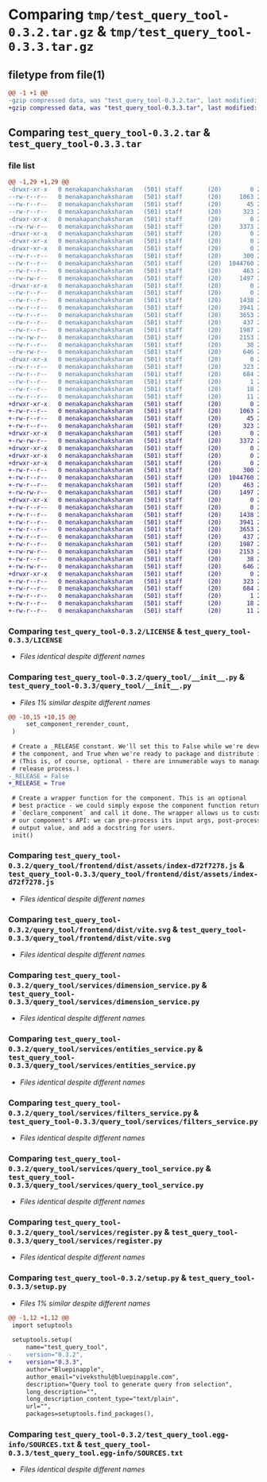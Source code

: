 # Comparing `tmp/test_query_tool-0.3.2.tar.gz` & `tmp/test_query_tool-0.3.3.tar.gz`

## filetype from file(1)

```diff
@@ -1 +1 @@
-gzip compressed data, was "test_query_tool-0.3.2.tar", last modified: Thu Apr 13 12:11:16 2023, max compression
+gzip compressed data, was "test_query_tool-0.3.3.tar", last modified: Thu Apr 13 12:15:13 2023, max compression
```

## Comparing `test_query_tool-0.3.2.tar` & `test_query_tool-0.3.3.tar`

### file list

```diff
@@ -1,29 +1,29 @@
-drwxr-xr-x   0 menakapanchaksharam   (501) staff       (20)        0 2023-04-13 12:11:16.553927 test_query_tool-0.3.2/
--rw-r--r--   0 menakapanchaksharam   (501) staff       (20)     1063 2023-04-03 17:08:00.000000 test_query_tool-0.3.2/LICENSE
--rw-r--r--   0 menakapanchaksharam   (501) staff       (20)       45 2023-04-05 19:58:10.000000 test_query_tool-0.3.2/MANIFEST.in
--rw-r--r--   0 menakapanchaksharam   (501) staff       (20)      323 2023-04-13 12:11:16.553588 test_query_tool-0.3.2/PKG-INFO
-drwxr-xr-x   0 menakapanchaksharam   (501) staff       (20)        0 2023-04-13 12:11:16.545387 test_query_tool-0.3.2/query_tool/
--rw-rw-r--   0 menakapanchaksharam   (501) staff       (20)     3373 2023-04-13 12:10:48.000000 test_query_tool-0.3.2/query_tool/__init__.py
-drwxr-xr-x   0 menakapanchaksharam   (501) staff       (20)        0 2023-04-13 12:11:16.543573 test_query_tool-0.3.2/query_tool/frontend/
-drwxr-xr-x   0 menakapanchaksharam   (501) staff       (20)        0 2023-04-13 12:11:16.546048 test_query_tool-0.3.2/query_tool/frontend/dist/
-drwxr-xr-x   0 menakapanchaksharam   (501) staff       (20)        0 2023-04-13 12:11:16.546839 test_query_tool-0.3.2/query_tool/frontend/dist/assets/
--rw-r--r--   0 menakapanchaksharam   (501) staff       (20)      300 2023-04-13 12:07:36.000000 test_query_tool-0.3.2/query_tool/frontend/dist/assets/index-d081bea5.css
--rw-r--r--   0 menakapanchaksharam   (501) staff       (20)  1044760 2023-04-13 12:07:36.000000 test_query_tool-0.3.2/query_tool/frontend/dist/assets/index-d72f7278.js
--rw-r--r--   0 menakapanchaksharam   (501) staff       (20)      463 2023-04-13 12:07:46.000000 test_query_tool-0.3.2/query_tool/frontend/dist/index.html
--rw-rw-r--   0 menakapanchaksharam   (501) staff       (20)     1497 2023-04-13 12:07:36.000000 test_query_tool-0.3.2/query_tool/frontend/dist/vite.svg
-drwxr-xr-x   0 menakapanchaksharam   (501) staff       (20)        0 2023-04-13 12:11:16.551386 test_query_tool-0.3.2/query_tool/services/
--rw-r--r--   0 menakapanchaksharam   (501) staff       (20)        0 2023-04-03 16:47:55.000000 test_query_tool-0.3.2/query_tool/services/__init__.py
--rw-r--r--   0 menakapanchaksharam   (501) staff       (20)     1438 2023-04-03 16:47:55.000000 test_query_tool-0.3.2/query_tool/services/dimension_service.py
--rw-r--r--   0 menakapanchaksharam   (501) staff       (20)     3941 2023-04-03 16:47:55.000000 test_query_tool-0.3.2/query_tool/services/entities_service.py
--rw-r--r--   0 menakapanchaksharam   (501) staff       (20)     3653 2023-04-03 16:47:55.000000 test_query_tool-0.3.2/query_tool/services/filters_service.py
--rw-r--r--   0 menakapanchaksharam   (501) staff       (20)      437 2023-04-03 16:47:55.000000 test_query_tool-0.3.2/query_tool/services/query_tool_factory.py
--rw-r--r--   0 menakapanchaksharam   (501) staff       (20)     1987 2023-04-03 16:47:55.000000 test_query_tool-0.3.2/query_tool/services/query_tool_service.py
--rw-rw-r--   0 menakapanchaksharam   (501) staff       (20)     2153 2023-04-03 16:47:55.000000 test_query_tool-0.3.2/query_tool/services/register.py
--rw-r--r--   0 menakapanchaksharam   (501) staff       (20)       38 2023-04-13 12:11:16.554049 test_query_tool-0.3.2/setup.cfg
--rw-rw-r--   0 menakapanchaksharam   (501) staff       (20)      646 2023-04-13 12:10:56.000000 test_query_tool-0.3.2/setup.py
-drwxr-xr-x   0 menakapanchaksharam   (501) staff       (20)        0 2023-04-13 12:11:16.553080 test_query_tool-0.3.2/test_query_tool.egg-info/
--rw-r--r--   0 menakapanchaksharam   (501) staff       (20)      323 2023-04-13 12:11:16.000000 test_query_tool-0.3.2/test_query_tool.egg-info/PKG-INFO
--rw-r--r--   0 menakapanchaksharam   (501) staff       (20)      684 2023-04-13 12:11:16.000000 test_query_tool-0.3.2/test_query_tool.egg-info/SOURCES.txt
--rw-r--r--   0 menakapanchaksharam   (501) staff       (20)        1 2023-04-13 12:11:16.000000 test_query_tool-0.3.2/test_query_tool.egg-info/dependency_links.txt
--rw-r--r--   0 menakapanchaksharam   (501) staff       (20)       18 2023-04-13 12:11:16.000000 test_query_tool-0.3.2/test_query_tool.egg-info/requires.txt
--rw-r--r--   0 menakapanchaksharam   (501) staff       (20)       11 2023-04-13 12:11:16.000000 test_query_tool-0.3.2/test_query_tool.egg-info/top_level.txt
+drwxr-xr-x   0 menakapanchaksharam   (501) staff       (20)        0 2023-04-13 12:15:13.855438 test_query_tool-0.3.3/
+-rw-r--r--   0 menakapanchaksharam   (501) staff       (20)     1063 2023-04-03 17:08:00.000000 test_query_tool-0.3.3/LICENSE
+-rw-r--r--   0 menakapanchaksharam   (501) staff       (20)       45 2023-04-05 19:58:10.000000 test_query_tool-0.3.3/MANIFEST.in
+-rw-r--r--   0 menakapanchaksharam   (501) staff       (20)      323 2023-04-13 12:15:13.855096 test_query_tool-0.3.3/PKG-INFO
+drwxr-xr-x   0 menakapanchaksharam   (501) staff       (20)        0 2023-04-13 12:15:13.846949 test_query_tool-0.3.3/query_tool/
+-rw-rw-r--   0 menakapanchaksharam   (501) staff       (20)     3372 2023-04-13 12:14:05.000000 test_query_tool-0.3.3/query_tool/__init__.py
+drwxr-xr-x   0 menakapanchaksharam   (501) staff       (20)        0 2023-04-13 12:15:13.844643 test_query_tool-0.3.3/query_tool/frontend/
+drwxr-xr-x   0 menakapanchaksharam   (501) staff       (20)        0 2023-04-13 12:15:13.847918 test_query_tool-0.3.3/query_tool/frontend/dist/
+drwxr-xr-x   0 menakapanchaksharam   (501) staff       (20)        0 2023-04-13 12:15:13.848682 test_query_tool-0.3.3/query_tool/frontend/dist/assets/
+-rw-r--r--   0 menakapanchaksharam   (501) staff       (20)      300 2023-04-13 12:07:36.000000 test_query_tool-0.3.3/query_tool/frontend/dist/assets/index-d081bea5.css
+-rw-r--r--   0 menakapanchaksharam   (501) staff       (20)  1044760 2023-04-13 12:07:36.000000 test_query_tool-0.3.3/query_tool/frontend/dist/assets/index-d72f7278.js
+-rw-r--r--   0 menakapanchaksharam   (501) staff       (20)      463 2023-04-13 12:07:46.000000 test_query_tool-0.3.3/query_tool/frontend/dist/index.html
+-rw-rw-r--   0 menakapanchaksharam   (501) staff       (20)     1497 2023-04-13 12:07:36.000000 test_query_tool-0.3.3/query_tool/frontend/dist/vite.svg
+drwxr-xr-x   0 menakapanchaksharam   (501) staff       (20)        0 2023-04-13 12:15:13.852544 test_query_tool-0.3.3/query_tool/services/
+-rw-r--r--   0 menakapanchaksharam   (501) staff       (20)        0 2023-04-03 16:47:55.000000 test_query_tool-0.3.3/query_tool/services/__init__.py
+-rw-r--r--   0 menakapanchaksharam   (501) staff       (20)     1438 2023-04-03 16:47:55.000000 test_query_tool-0.3.3/query_tool/services/dimension_service.py
+-rw-r--r--   0 menakapanchaksharam   (501) staff       (20)     3941 2023-04-03 16:47:55.000000 test_query_tool-0.3.3/query_tool/services/entities_service.py
+-rw-r--r--   0 menakapanchaksharam   (501) staff       (20)     3653 2023-04-03 16:47:55.000000 test_query_tool-0.3.3/query_tool/services/filters_service.py
+-rw-r--r--   0 menakapanchaksharam   (501) staff       (20)      437 2023-04-03 16:47:55.000000 test_query_tool-0.3.3/query_tool/services/query_tool_factory.py
+-rw-r--r--   0 menakapanchaksharam   (501) staff       (20)     1987 2023-04-03 16:47:55.000000 test_query_tool-0.3.3/query_tool/services/query_tool_service.py
+-rw-rw-r--   0 menakapanchaksharam   (501) staff       (20)     2153 2023-04-03 16:47:55.000000 test_query_tool-0.3.3/query_tool/services/register.py
+-rw-r--r--   0 menakapanchaksharam   (501) staff       (20)       38 2023-04-13 12:15:13.855558 test_query_tool-0.3.3/setup.cfg
+-rw-rw-r--   0 menakapanchaksharam   (501) staff       (20)      646 2023-04-13 12:14:53.000000 test_query_tool-0.3.3/setup.py
+drwxr-xr-x   0 menakapanchaksharam   (501) staff       (20)        0 2023-04-13 12:15:13.854673 test_query_tool-0.3.3/test_query_tool.egg-info/
+-rw-r--r--   0 menakapanchaksharam   (501) staff       (20)      323 2023-04-13 12:15:13.000000 test_query_tool-0.3.3/test_query_tool.egg-info/PKG-INFO
+-rw-r--r--   0 menakapanchaksharam   (501) staff       (20)      684 2023-04-13 12:15:13.000000 test_query_tool-0.3.3/test_query_tool.egg-info/SOURCES.txt
+-rw-r--r--   0 menakapanchaksharam   (501) staff       (20)        1 2023-04-13 12:15:13.000000 test_query_tool-0.3.3/test_query_tool.egg-info/dependency_links.txt
+-rw-r--r--   0 menakapanchaksharam   (501) staff       (20)       18 2023-04-13 12:15:13.000000 test_query_tool-0.3.3/test_query_tool.egg-info/requires.txt
+-rw-r--r--   0 menakapanchaksharam   (501) staff       (20)       11 2023-04-13 12:15:13.000000 test_query_tool-0.3.3/test_query_tool.egg-info/top_level.txt
```

### Comparing `test_query_tool-0.3.2/LICENSE` & `test_query_tool-0.3.3/LICENSE`

 * *Files identical despite different names*

### Comparing `test_query_tool-0.3.2/query_tool/__init__.py` & `test_query_tool-0.3.3/query_tool/__init__.py`

 * *Files 1% similar despite different names*

```diff
@@ -10,15 +10,15 @@
     set_component_rerender_count,
 )
 
 # Create a _RELEASE constant. We'll set this to False while we're developing
 # the component, and True when we're ready to package and distribute it.
 # (This is, of course, optional - there are innumerable ways to manage your
 # release process.)
-_RELEASE = False
+_RELEASE = True
 
 # Create a wrapper function for the component. This is an optional
 # best practice - we could simply expose the component function returned by
 # `declare_component` and call it done. The wrapper allows us to customize
 # our component's API: we can pre-process its input args, post-process its
 # output value, and add a docstring for users.
 init()
```

### Comparing `test_query_tool-0.3.2/query_tool/frontend/dist/assets/index-d72f7278.js` & `test_query_tool-0.3.3/query_tool/frontend/dist/assets/index-d72f7278.js`

 * *Files identical despite different names*

### Comparing `test_query_tool-0.3.2/query_tool/frontend/dist/vite.svg` & `test_query_tool-0.3.3/query_tool/frontend/dist/vite.svg`

 * *Files identical despite different names*

### Comparing `test_query_tool-0.3.2/query_tool/services/dimension_service.py` & `test_query_tool-0.3.3/query_tool/services/dimension_service.py`

 * *Files identical despite different names*

### Comparing `test_query_tool-0.3.2/query_tool/services/entities_service.py` & `test_query_tool-0.3.3/query_tool/services/entities_service.py`

 * *Files identical despite different names*

### Comparing `test_query_tool-0.3.2/query_tool/services/filters_service.py` & `test_query_tool-0.3.3/query_tool/services/filters_service.py`

 * *Files identical despite different names*

### Comparing `test_query_tool-0.3.2/query_tool/services/query_tool_service.py` & `test_query_tool-0.3.3/query_tool/services/query_tool_service.py`

 * *Files identical despite different names*

### Comparing `test_query_tool-0.3.2/query_tool/services/register.py` & `test_query_tool-0.3.3/query_tool/services/register.py`

 * *Files identical despite different names*

### Comparing `test_query_tool-0.3.2/setup.py` & `test_query_tool-0.3.3/setup.py`

 * *Files 1% similar despite different names*

```diff
@@ -1,12 +1,12 @@
 import setuptools
 
 setuptools.setup(
     name="test_query_tool",
-    version="0.3.2",
+    version="0.3.3",
     author="Bluepinapple",
     author_email="viveksthul@bluepinapple.com",
     description="Query tool to generate query from selection",
     long_description="",
     long_description_content_type="text/plain",
     url="",
     packages=setuptools.find_packages(),
```

### Comparing `test_query_tool-0.3.2/test_query_tool.egg-info/SOURCES.txt` & `test_query_tool-0.3.3/test_query_tool.egg-info/SOURCES.txt`

 * *Files identical despite different names*

